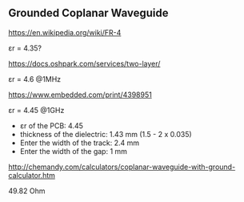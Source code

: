 ## Grounded Coplanar Waveguide

https://en.wikipedia.org/wiki/FR-4

εr = 4.35?

https://docs.oshpark.com/services/two-layer/

εr = 4.6 @1MHz

https://www.embedded.com/print/4398951

εr = 4.45 @1GHz


  * εr of the PCB: 4.45
  * thickness of the dielectric: 1.43 mm (1.5 - 2 x 0.035)
  * Enter the width of the track: 2.4 mm
  * Enter the width of the gap: 1 mm

http://chemandy.com/calculators/coplanar-waveguide-with-ground-calculator.htm

49.82 Ohm
  
